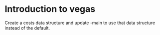 # Introduction to vegas

Create a costs data structure and update -main to use that data structure
instead of the default.
